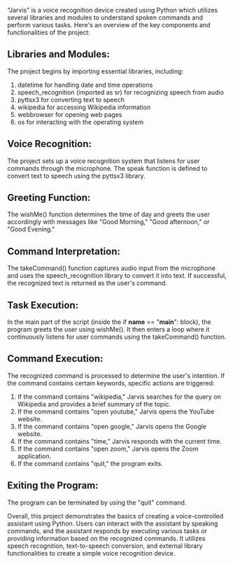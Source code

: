 "Jarvis" is a voice recognition device created using Python which utilizes several libraries and modules to understand spoken commands and perform various tasks. Here's an overview of the key components and functionalities of the project:

## Libraries and Modules: 
The project begins by importing essential libraries, including:
1. datetime for handling date and time operations
2. speech_recognition (imported as sr) for recognizing speech from audio
3. pyttsx3 for converting text to speech
4. wikipedia for accessing Wikipedia information
5. webbrowser for opening web pages
6. os for interacting with the operating system

## Voice Recognition: 
The project sets up a voice recognition system that listens for user commands through the microphone. The speak function is defined to convert text to speech using the pyttsx3 library.

## Greeting Function:
 The wishMe() function determines the time of day and greets the user accordingly with messages like "Good Morning," "Good afternoon," or "Good Evening."

## Command Interpretation:
 The takeCommand() function captures audio input from the microphone and uses the speech_recognition library to convert it into text. If successful, the recognized text is returned as the user's command.

## Task Execution:
 In the main part of the script (inside the if __name__ == "__main__": block), the program greets the user using wishMe(). It then enters a loop where it continuously listens for user commands using the takeCommand() function.

## Command Execution:
 The recognized command is processed to determine the user's intention. If the command contains certain keywords, specific actions are triggered:
1. If the command contains "wikipedia," Jarvis searches for the query on Wikipedia and provides a brief summary of the topic.
2. If the command contains "open youtube," Jarvis opens the YouTube website.
3. If the command contains "open google," Jarvis opens the Google website.
4. If the command contains "time," Jarvis responds with the current time.
5. If the command contains "open zoom," Jarvis opens the Zoom application.
6. If the command contains "quit," the program exits.

## Exiting the Program:
 The program can be terminated by using the "quit" command.

Overall, this project demonstrates the basics of creating a voice-controlled assistant using Python. Users can interact with the assistant by speaking commands, and the assistant responds by executing various tasks or providing information based on the recognized commands. It utilizes speech recognition, text-to-speech conversion, and external library functionalities to create a simple voice recognition device.
